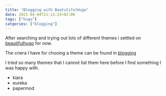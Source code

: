 ```yaml
---
title: "Blogging with BeatutifulHugo"
date: 2021-04-04T21:13:23+02:00
tags: ["hugo"]
catgories: ["blogging"]
---
```


After searching and trying out lots of different themes i settled on [beautifulhugo](https://themes.gohugo.io/beautifulhugo/) for now. 

The criera I have for chooing a theme can be found in [blogging](../blogging)

I tried so many themes that I cannot list them here before I find something I was happy with. 

 - kiara
 - eureka
 - papermod


